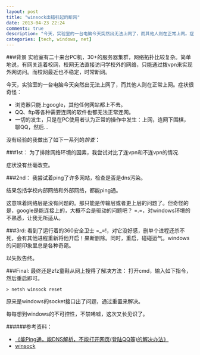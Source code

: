 ```yaml
---
layout: post
title: "winsock出错引起的断网"
date: 2013-04-23 22:24
comments: true
description: "今天，实验室的一台电脑今天突然出无法上网了，而其他人则在正常上网。症状很奇怪："
categories: [tech, windows, net]
---
```

###背景
实验室有二十来台PC机，30+的服务器集群，网络拓扑比较复杂。简单地说，有网关连着校网，校网无法直接访问学校外的网络，只能通过拨vpn来实现外网访问。而校网最近也不稳定，时常断网。

今天，实验室的一台电脑今天突然出无法上网了，而其他人则在正常上网。症状很奇怪：

* 浏览器只能上google，其他任何网站都上不去。
* QQ、ftp等各种需要连网的软件也都无法正常连网。
* 一切的发生，只是在PC使用者认为正常的操作中发生：上网，连网下围棋，聊QQ，然后…
<!--more-->
没有经验的我做出了如下一系列的*排查*：

###1st：
为了排除网络环境的因素，我尝试对比了连vpn和不连vpn的情况.

症状没有丝毫改变。

###2nd：
我尝试着ping了许多网站，检查是否是dns污染。

结果包括学校内部网络和外部网络，都能ping通。

这意味着网络层是没有问题的。那只能是传输层或者更上层的问题了。但奇怪的是，google是能连接上的，大概不会是驱动的问题吧？ =.=，对windows环境的不熟悉，让我无所适从。

###3rd:
看到了运行着的360安全卫士 =_=!，对它没好感，删单个进程还杀不死，会有其他进程重新将他开启！果断删除。同时，重启，碰碰运气。windows的问题印象里总是各种奇葩。

以失败告终。


###Final:
最终还是zfz童鞋从网上搜得了解决方法：
打开cmd，输入如下指令，然后重启即可。
```
> netsh winsock reset
```

原来是windows的socket接口出了问题，通过重置来解决。

每每想到windows的不可控性，不禁唏嘘，这次又长见识了。



######参考资料：

* [《能Ping通，能DNS解析，不能打开网页(登陆QQ等)的解决办法》](http://www.zoublog.com/technology/can-ping-dns-resolution-can-not-open-page-solution.html)
* [winsock](http://en.wikipedia.org/wiki/Winsock)


